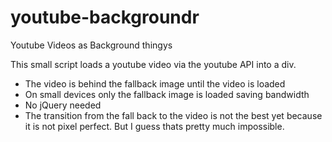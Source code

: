 # youtube-backgroundr
Youtube Videos as Background thingys

This small script loads a youtube video via the youtube API into a div.

- The video is behind the fallback image until the video is loaded
- On small devices only the fallback image is loaded saving bandwidth
- No jQuery needed
- The transition from the fall back to the video is not the best yet because it is not pixel perfect. But I guess thats pretty much impossible.
